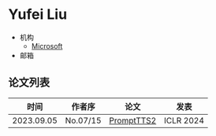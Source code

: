 # Yufei Liu

- 机构
  - [Microsoft](../Institutions/Microsoft.md)
- 邮箱

## 论文列表

| 时间 | 作者序 | 论文 | 发表 |
|:-:|:-:|---|---|
| 2023.09.05 | No.07/15 | [PromptTTS2](../Models/Prompt/2023.09.05_PromptTTS2.md) | ICLR 2024 |